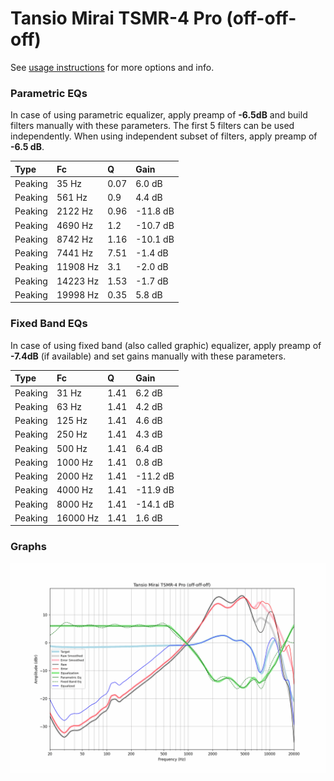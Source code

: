# Tansio Mirai TSMR-4 Pro (off-off-off)
See [usage instructions](https://github.com/jaakkopasanen/AutoEq#usage) for more options and info.

### Parametric EQs
In case of using parametric equalizer, apply preamp of **-6.5dB** and build filters manually
with these parameters. The first 5 filters can be used independently.
When using independent subset of filters, apply preamp of **-6.5 dB**.

| Type    | Fc       |    Q | Gain     |
|:--------|:---------|:-----|:---------|
| Peaking | 35 Hz    | 0.07 | 6.0 dB   |
| Peaking | 561 Hz   | 0.9  | 4.4 dB   |
| Peaking | 2122 Hz  | 0.96 | -11.8 dB |
| Peaking | 4690 Hz  | 1.2  | -10.7 dB |
| Peaking | 8742 Hz  | 1.16 | -10.1 dB |
| Peaking | 7441 Hz  | 7.51 | -1.4 dB  |
| Peaking | 11908 Hz | 3.1  | -2.0 dB  |
| Peaking | 14223 Hz | 1.53 | -1.7 dB  |
| Peaking | 19998 Hz | 0.35 | 5.8 dB   |

### Fixed Band EQs
In case of using fixed band (also called graphic) equalizer, apply preamp of **-7.4dB**
(if available) and set gains manually with these parameters.

| Type    | Fc       |    Q | Gain     |
|:--------|:---------|:-----|:---------|
| Peaking | 31 Hz    | 1.41 | 6.2 dB   |
| Peaking | 63 Hz    | 1.41 | 4.2 dB   |
| Peaking | 125 Hz   | 1.41 | 4.6 dB   |
| Peaking | 250 Hz   | 1.41 | 4.3 dB   |
| Peaking | 500 Hz   | 1.41 | 6.4 dB   |
| Peaking | 1000 Hz  | 1.41 | 0.8 dB   |
| Peaking | 2000 Hz  | 1.41 | -11.2 dB |
| Peaking | 4000 Hz  | 1.41 | -11.9 dB |
| Peaking | 8000 Hz  | 1.41 | -14.1 dB |
| Peaking | 16000 Hz | 1.41 | 1.6 dB   |

### Graphs
![](./Tansio%20Mirai%20TSMR-4%20Pro%20(off-off-off).png)